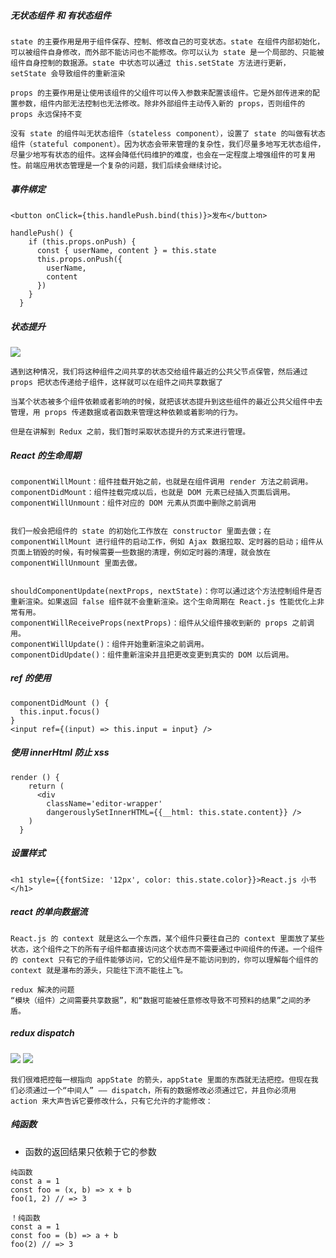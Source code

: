 ##### 无状态组件 和 有状态组件

```
state 的主要作用是用于组件保存、控制、修改自己的可变状态。state 在组件内部初始化，可以被组件自身修改，而外部不能访问也不能修改。你可以认为 state 是一个局部的、只能被组件自身控制的数据源。state 中状态可以通过 this.setState 方法进行更新，setState 会导致组件的重新渲染

props 的主要作用是让使用该组件的父组件可以传入参数来配置该组件。它是外部传进来的配置参数，组件内部无法控制也无法修改。除非外部组件主动传入新的 props，否则组件的 props 永远保持不变

没有 state 的组件叫无状态组件（stateless component），设置了 state 的叫做有状态组件（stateful component）。因为状态会带来管理的复杂性，我们尽量多地写无状态组件，尽量少地写有状态的组件。这样会降低代码维护的难度，也会在一定程度上增强组件的可复用性。前端应用状态管理是一个复杂的问题，我们后续会继续讨论。
```

##### 事件绑定

```
<button onClick={this.handlePush.bind(this)}>发布</button>

handlePush() {
    if (this.props.onPush) {
      const { userName, content } = this.state
      this.props.onPush({
        userName,
        content
      })
    }
  }
```

##### 状态提升

![](http://huzidaha.github.io/static/assets/img/posts/C547BD3E-F923-4B1D-96BC-A77966CDFBEF.png)

```
遇到这种情况，我们将这种组件之间共享的状态交给组件最近的公共父节点保管，然后通过 props 把状态传递给子组件，这样就可以在组件之间共享数据了

当某个状态被多个组件依赖或者影响的时候，就把该状态提升到这些组件的最近公共父组件中去管理，用 props 传递数据或者函数来管理这种依赖或着影响的行为。

但是在讲解到 Redux 之前，我们暂时采取状态提升的方式来进行管理。
```

##### React 的生命周期

```
componentWillMount：组件挂载开始之前，也就是在组件调用 render 方法之前调用。
componentDidMount：组件挂载完成以后，也就是 DOM 元素已经插入页面后调用。
componentWillUnmount：组件对应的 DOM 元素从页面中删除之前调用


我们一般会把组件的 state 的初始化工作放在 constructor 里面去做；在 componentWillMount 进行组件的启动工作，例如 Ajax 数据拉取、定时器的启动；组件从页面上销毁的时候，有时候需要一些数据的清理，例如定时器的清理，就会放在 componentWillUnmount 里面去做。


shouldComponentUpdate(nextProps, nextState)：你可以通过这个方法控制组件是否重新渲染。如果返回 false 组件就不会重新渲染。这个生命周期在 React.js 性能优化上非常有用。
componentWillReceiveProps(nextProps)：组件从父组件接收到新的 props 之前调用。
componentWillUpdate()：组件开始重新渲染之前调用。
componentDidUpdate()：组件重新渲染并且把更改变更到真实的 DOM 以后调用。
```

##### ref 的使用

```
componentDidMount () {
  this.input.focus()
}
<input ref={(input) => this.input = input} />
```

##### 使用 innerHtml 防止 xss

```
render () {
    return (
      <div
        className='editor-wrapper'
        dangerouslySetInnerHTML={{__html: this.state.content}} />
    )
  }
```

##### 设置样式

```
<h1 style={{fontSize: '12px', color: this.state.color}}>React.js 小书</h1>
```

##### react 的单向数据流

```
React.js 的 context 就是这么一个东西，某个组件只要往自己的 context 里面放了某些状态，这个组件之下的所有子组件都直接访问这个状态而不需要通过中间组件的传递。一个组件的 context 只有它的子组件能够访问，它的父组件是不能访问到的，你可以理解每个组件的 context 就是瀑布的源头，只能往下流不能往上飞。

redux 解决的问题
“模块（组件）之间需要共享数据”，和“数据可能被任意修改导致不可预料的结果”之间的矛盾。
```

##### redux dispatch

![](http://huzidaha.github.io/static/assets/img/posts/CA34AC20-F3C0-438F-AD64-66C5E0986669.png)
![](http://huzidaha.github.io/static/assets/img/posts/7536BBF9-6563-4FD5-8359-28D3A5254EE7.png)

```
我们很难把控每一根指向 appState 的箭头，appState 里面的东西就无法把控。但现在我们必须通过一个“中间人” —— dispatch，所有的数据修改必须通过它，并且你必须用 action 来大声告诉它要修改什么，只有它允许的才能修改：
```

##### 纯函数

- 函数的返回结果只依赖于它的参数

```
纯函数
const a = 1
const foo = (x, b) => x + b
foo(1, 2) // => 3

！纯函数
const a = 1
const foo = (b) => a + b
foo(2) // => 3
```
